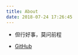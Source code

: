 ```yaml
---
title: About
date: 2018-07-24 17:26:45
---
```


- 但行好事，莫问前程

- [GitHub](https://github.com/tanhuanpei/)